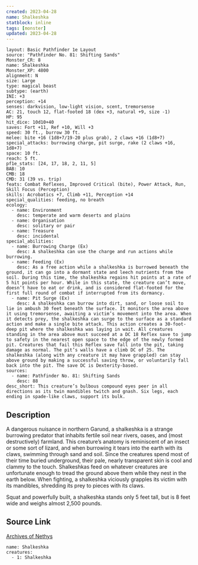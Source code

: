 ```yaml
---
created: 2023-04-28
name: Shalkeshka
statblock: inline
tags: [monster]
updated: 2023-04-28
---
```

```statblock
layout: Basic Pathfinder 1e Layout
source: "Pathfinder No. 81: Shifting Sands"
Monster_CR: 8
name: Shalkeshka
Monster_XP: 4800
alignment: N
size: Large
type: magical beast
subtype: (earth)
INI: +3
perception: +14
senses: darkvision, low-light vision, scent, tremorsense
AC: 21, touch 12, flat-footed 18 (dex +3, natural +9, size -1)
HP: 95
hit_dice: 10d10+40
saves: Fort +11, Ref +10, Will +3
speed: 30 ft., burrow 30 ft.
melee: bite +16 (1d8+7/19-20 plus grab), 2 claws +16 (1d8+7)
special_attacks: burrowing charge, pit surge, rake (2 claws +16, 1d8+7)
space: 10 ft.
reach: 5 ft.
pf1e_stats: [24, 17, 18, 2, 11, 5]
BAB: 10
CMB: 18
CMD: 31 (39 vs. trip)
feats: Combat Reflexes, Improved Critical (bite), Power Attack, Run, Skill Focus (Perception)
skills: Acrobatics +7, Climb +11, Perception +14
special_qualities: feeding, no breath
ecology:
  - name: Environment
    desc: temperate and warm deserts and plains
  - name: Organisation
    desc: solitary or pair
  - name: Treasure
    desc: incidental
special_abilities:
  - name: Burrowing Charge (Ex)
    desc: A shalkeshka can use the charge and run actions while burrowing.
  - name: Feeding (Ex)
    desc: As a free action while a shalkeshka is burrowed beneath the ground, it can go into a dormant state and leech nutrients from the soil. During this time, the shalkeshka regains hit points at a rate of 5 hit points per hour. While in this state, the creature can’t move, doesn’t have to eat or drink, and is considered flat-footed for the first full round of combat if interrupted from its dormancy.
  - name: Pit Surge (Ex)
    desc: A shalkeshka can burrow into dirt, sand, or loose soil to lie in ambush 30 feet beneath the surface. It monitors the area above it using tremorsense, awaiting a victim’s movement into the area. When it detects prey, the shalkeshka can surge to the surface as a standard action and make a single bite attack. This action creates a 30-foot-deep pit where the shalkeshka was laying in wait. All creatures standing in the area above must succeed at a DC 18 Reflex save to jump to safety in the nearest open space to the edge of the newly formed pit. Creatures that fail this Reflex save fall into the pit, taking damage as normal. The pit’s walls have a climb DC of 25. The shalkeshka (along with any creature it may have grappled) can stay above ground by making a successful saving throw, or voluntarily fall back into the pit. The save DC is Dexterity-based.
sources:
  - name: Pathfinder No. 81: Shifting Sands
    desc: 88
desc_short: This creature’s bulbous compound eyes peer in all directions as its twin mandibles twitch and gnash. Six legs, each ending in spade-like claws, support its bulk.
```
## Description
A dangerous nuisance in northern Garund, a shalkeshka is a strange burrowing predator that inhabits fertile soil near rivers, oases, and (most destructively) farmland. This creature’s anatomy is reminiscent of an insect or some sort of lizard, and when burrowing it tears into the earth with its claws, swimming through sand and soil. Since the creatures spend most of their time buried underground, their pale, nearly transparent skin is cool and clammy to the touch. Shalkeshkas feed on whatever creatures are unfortunate enough to tread the ground above them while they nest in the earth below. When fighting, a shalkeshka viciously grapples its victim with its mandibles, shredding its prey to pieces with its claws.

Squat and powerfully built, a shalkeshka stands only 5 feet tall, but is 8 feet wide and weighs almost 2,500 pounds.
## Source Link
[Archives of Nethys](https://aonprd.com/MonsterDisplay.aspx?ItemName=Shalkeshka)
```encounter-table
name: Shalkeshka
creatures:
  - 1: Shalkeshka
```
